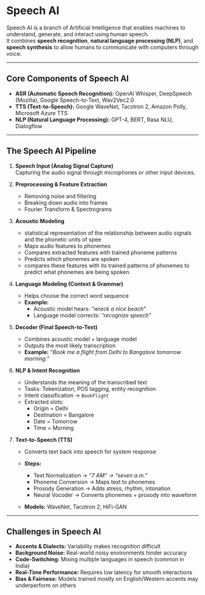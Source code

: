 # Speech AI

Speech AI is a branch of Artificial Intelligence that enables machines to understand, generate, and interact using human speech.  
It combines **speech recognition**, **natural language processing (NLP)**, and **speech synthesis** to allow humans to communicate with computers through voice.

---

## Core Components of Speech AI

- **ASR (Automatic Speech Recognition):** OpenAI Whisper, DeepSpeech (Mozilla), Google Speech-to-Text, Wav2Vec2.0  
- **TTS (Text-to-Speech):** Google WaveNet, Tacotron 2, Amazon Polly, Microsoft Azure TTS  
- **NLP (Natural Language Processing):** GPT-4, BERT, Rasa NLU, Dialogflow  

---

## The Speech AI Pipeline

1. **Speech Input (Analog Signal Capture)**  
   Capturing the audio signal through microphones or other input devices.  

2. **Preprocessing & Feature Extraction**  
   - Removing noise and filtering  
   - Breaking down audio into frames  
   - Fourier Transform & Spectrograms  

3. **Acoustic Modeling**
   - statistical representation of the relationship between audio signals and the phonetic units of spee
   - Maps audio features to phonemes  
   - Compares extracted features with trained phoneme patterns  
   - Predicts which phonemes are spoken
   -   compares these features with its trained patterns of phonemes to predict what phonemes are being spoken.

5. **Language Modeling (Context & Grammar)**  
   - Helps choose the correct word sequence  
   - **Example:**  
     - Acoustic model hears: *“wreck a nice beach”*  
     - Language model corrects: *“recognize speech”*  

6. **Decoder (Final Speech-to-Text)**  
   - Combines acoustic model + language model  
   - Outputs the most likely transcription  
   - **Example:** *“Book me a flight from Delhi to Bangalore tomorrow morning.”*  

7. **NLP & Intent Recognition**  
   - Understands the meaning of the transcribed text  
   - Tasks: Tokenization, POS tagging, entity recognition  
   - Intent classification → `BookFlight`  
   - Extracted slots:  
     - Origin = Delhi  
     - Destination = Bangalore  
     - Date = Tomorrow  
     - Time = Morning  

8. **Text-to-Speech (TTS)**  
   - Converts text back into speech for system response  
   - **Steps:**  
     - Text Normalization → *“7 AM” → “seven a.m.”*  
     - Phoneme Conversion → Maps text to phonemes  
     - Prosody Generation → Adds stress, rhythm, intonation  
     - Neural Vocoder → Converts phonemes + prosody into waveform  

   - **Models:** WaveNet, Tacotron 2, HiFi-GAN  

---

## Challenges in Speech AI

- **Accents & Dialects:** Variability makes recognition difficult  
- **Background Noise:** Real-world noisy environments hinder accuracy  
- **Code-Switching:** Mixing multiple languages in speech (common in India)  
- **Real-Time Performance:** Requires low latency for smooth interactions  
- **Bias & Fairness:** Models trained mostly on English/Western accents may underperform on others  
